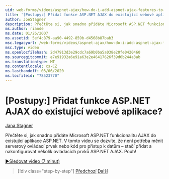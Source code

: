 ```yaml
---
uid: web-forms/videos/aspnet-ajax/how-do-i-add-aspnet-ajax-features-to-an-existing-web-application
title: '[Postupy:] Přidat funkce ASP.NET AJAX do existující webové aplikace? | Dokumenty Microsoft'
author: JoeStagner
description: Přečtěte si, jak snadno přidáte Microsoft ASP.NET funkcionalitu AJAX do existující aplikace ASP.NET. V tomto videu se dozvíte, že není potřeba měnit Vaši obsluhu...
ms.author: riande
ms.date: 01/26/2007
ms.assetid: 5ef4c879-aa90-4492-859b-d4568b87bab3
msc.legacyurl: /web-forms/videos/aspnet-ajax/how-do-i-add-aspnet-ajax-features-to-an-existing-web-application
msc.type: video
ms.openlocfilehash: 2d47913d3e29cdc7a69b0ba5a038e20fe0420460
ms.sourcegitcommit: e7e91932a6e91a63e2e46417626f39d6b244a3ab
ms.translationtype: MT
ms.contentlocale: cs-CZ
ms.lasthandoff: 03/06/2020
ms.locfileid: "78523770"
---
```

# <a name="how-do-i-add-aspnet-ajax-features-to-an-existing-web-application"></a>[Postupy:] Přidat funkce ASP.NET AJAX do existující webové aplikace?

[Jana Stagner](https://github.com/JoeStagner)

Přečtěte si, jak snadno přidáte Microsoft ASP.NET funkcionalitu AJAX do existující aplikace ASP.NET. V tomto videu se dozvíte, že není potřeba měnit serverový ovládací prvek nebo kód pro přístup k datům – stačí přidat a nakonfigurovat několik ovládacích prvků ASP.NET AJAX. Pouh!

[&#9654;Sledovat video (7 minut)](https://channel9.msdn.com/Blogs/ASP-NET-Site-Videos/how-do-i-add-aspnet-ajax-features-to-an-existing-web-application)

> [!div class="step-by-step"]
> [Předchozí](how-do-i-make-client-side-network-callbacks-with-aspnet-ajax.md)
> [Další](how-do-i-aspnet-ajax-enable-an-existing-web-service.md)
